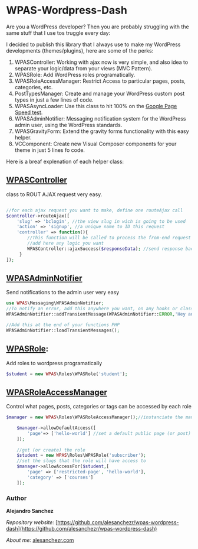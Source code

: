 # WPAS-Wordpress-Dash

Are you a WordPress developer? Then you are probably struggling with the same stuff that I use tos truggle every day:

I decided to publish this library that I always use to make my WordPress developments (themes/plugins), here are some of the perks:

1. WPASController: Working with ajax now is very simple, and also idea to separate your logic/data from your views (MVC Pattern).
2. WPASRole: Add WordPress roles programatically.
3. WPASRoleAccessManager: Restrict Access to particular pages, posts, categories, etc.
4. PostTypesManager: Create and manage your WordPress custom post types in just a few lines of code.
5. WPASAsyncLoader: Use this class to hit 100% on the [Google Page Speed test](https://developers.google.com/speed/pagespeed/insights/).
6. WPASAdminNotifier: Messaging notification system for the WordPress admin user, using the WordPress standards.
7. WPASGravityForm: Extend the gravity forms functionality with this easy helper.
8. VCComponent: Create new Visual Composer components for your theme in just 5 lines fo code.

Here is a breaf explenation of each helper class:

## [WPASController](https://github.com/alesanchezr/wpas-wordpress-dash/tree/master/src/WPAS/Controller)

class to ROUT AJAX request very easy.

```php

//for each ajax request you want to make, define one routeAjax call
$controller->routeAjax([ 
    'slug' => 'bclogin', //the view slug in wich is going to be used
    'action' => 'signup', //a unique name to ID this request
    'controller' => function(){
        //This function will be called to process the from-end request
        //add here any logic you want
        WPASController::ajaxSuccess($responseData); //send response back to client
     }
]);     
```

## [WPASAdminNotifier](https://github.com/alesanchezr/wpas-wordpress-dash/tree/master/src/WPAS/Messaging)

Send notifications to the admin user very easy

```php
use WPAS\Messaging\WPASAdminNotifier;
//To notify an error, add this anywhere you want, on any hooks or class
WPASAdminNotifier::addTransientMessage(WPASAdminNotifier::ERROR,'Hey admin! There has been an error');

//Add this at the end of your functions PHP
WPASAdminNotifier::loadTransientMessages();
```
## [WPASRole](https://github.com/alesanchezr/wpas-wordpress-dash/tree/master/src/WPAS/Roles): 

Add roles to wordpress programatically

```php
$student = new WPAS\Roles\WPASRole('student');
```

## [WPASRoleAccessManager](https://github.com/alesanchezr/wpas-wordpress-dash/tree/master/src/WPAS/Roles)

Control what pages, posts, categories or tags can be accessed by each role

```php
$manager = new WPAS\Roles\WPASRoleAccessManager();//instanciate the manager

    $manager->allowDefaultAccess([
        'page'=> ['hello-world'] //set a default public page (or post)
    ]);
    
    //get (or create) the role
    $student = new WPAS\Roles\WPASRole('subscriber'); 
    //set the slugs that the role will have access to
    $manager->allowAccessFor($student,[
        'page' => ['restricted-page', 'hello-world'],
        'category' => ['courses']
    ]);
```

### Author

**Alejandro Sanchez**

  *Repository website:* [https://github.com/alesanchezr/wpas-wordpress-dash](https://github.com/alesanchezr/wpas-wordpress-dash)
  
  *About me:* [alesanchezr.com](http://alesanchezr.com)
